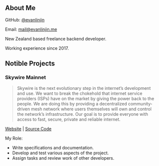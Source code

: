 ## About Me

GitHub: [@evanlinjin](https://github.com/evanlinjin)

Email: [mail@evanlinjin.me](mailto:mail@evanlinjin.me)

New Zealand based freelance backend developer.

Working experience since 2017.

## Notible Projects

### Skywire Mainnet

> Skywire is the next evolutionary step in the internet’s development and use. We want to break the  chokehold that internet service providers (ISPs) have on the market by giving the power back to the  people. We are doing this by providing a decentralized community-driven mesh network where users  themselves will own and control the network’s infrastructure. Our goal is to provide everyone with access  to fast, secure, private and reliable internet.

[Website](https://www.skycoin.com/skywire) | [Source Code](https://github.com/SkycoinProject/skywire-mainnet)

My Role:

- Write specifications and documentation.
- Develop and test various aspects of the project.
- Assign tasks and review work of other developers.